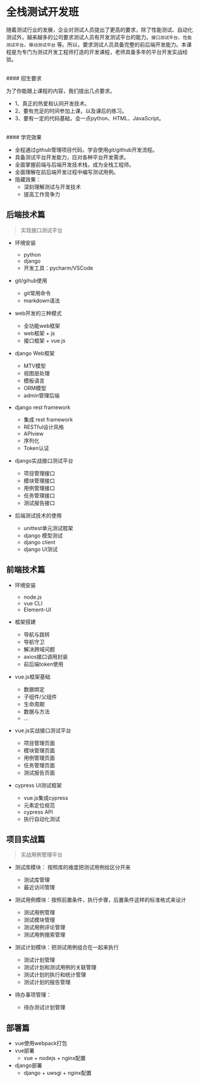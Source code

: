 # 全栈测试开发班

随着测试行业的发展，企业对测试人员提出了更高的要求，除了性能测试、自动化测试外，越来越多的公司要求测试人员有开发测试平台的能力。```接口测试平台```、```性能测试平台```、```移动测试平台``` 等。所以，要求测试人员具备完整的前后端开发能力。本课程是为专门为测试开发工程师打造的开发课程，老师具备多年的平台开发实战经验。

<br>
#### 招生要求

为了你能跟上课程的内容，我们提出几点要求。

* 1、真正的热爱和认同开发技术。
* 2、要有充足的时间参加上课，以及课后的练习。
* 3、要有一定的代码基础，会一点python、HTML、JavaScript。

<br>
#### 学完效果

* 全程通过github管理项目代码，学会使用git/github开发流程。
* 具备测试平台开发能力，应对各种平台开发需求。
* 全面掌握前端与后端开发技术栈，成为全栈工程师。
* 全面理解在前后端开发过程中编写测试用例。
* 隐藏效果：
  * 深刻理解测试与开发技术
  * 提高工作竞争力


## 后端技术篇

> 实现接口测试平台

* 环境安装
  * python
  * django
  * 开发工具：pycharm/VSCode

* git/gihub使用
  * git常用命令
  * markdown语法

* web开发的三种模式
  * 全功能web框架
  * web框架 + js
  * 接口框架 + vue.js

* django Web框架
  * MTV模型
  * 视图层处理
  * 模板语言
  * ORM模型
  * admin管理后端

* django rest framework
  * 集成 rest framework
  * RESTful设计风格
  * APIview
  * 序列化
  * Token认证

* django实战接口测试平台
  * 项目管理接口
  * 模块管理接口
  * 用例管理接口
  * 任务管理接口
  * 测试报告接口

* 后端测试技术的使用
  * unittest单元测试框架
  * django 模型测试
  * django client
  * django UI测试

## 前端技术篇

* 环境安装
  * node.js
  * vue CLI
  * Element-UI

* 框架搭建
  * 导航与跳转
  * 导航守卫
  * 解决跨域问题
  * axios接口调用封装
  * 前后端token使用

* vue.js框架基础
  * 数据绑定
  * 子组件/父组件
  * 生命周期
  * 数据与方法
  * ...

* vue.js实战接口测试平台
  * 项目管理页面
  * 模块管理页面
  * 用例管理页面
  * 任务管理页面
  * 测试报告页面

* cypress UI测试框架
  * vue.js集成cypress
  * 元素定位规范
  * cypress API
  * 执行自动化测试

## 项目实战篇

> 实战用例管理平台

* 测试库模块： 按照库的维度把测试用例给区分开来
  * 测试库管理
  * 最近访问管理
 
* 测试用例模块：按照前置条件，执行步骤，后置条件这样的标准格式来设计
  * 测试用例管理
  * 测试模块管理
  * 测试用例评论管理
  * 测试用例搜索管理

* 测试计划模块：把测试用例组合在一起来执行
  * 测试计划管理
  * 测试计划和测试用例的关联管理
  * 测试计划的执行和统计管理
  * 测试计划的报告管理

* 待办事项管理：
  * 待办测试计划管理

## 部署篇

* vue使用webpack打包
* vue部署
  * vue + nodejs + nginx配置
* django部署
  * django + uwsgi + nginx配置
